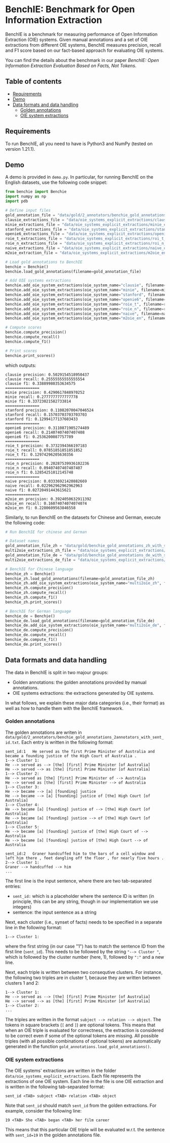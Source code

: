 # BenchIE: Benchmark for Open Information Extraction

BenchIE is a benchmark for measuring performance of Open Information Extraction (OIE) systems. Given manual annotations and a set of OIE extractions from different OIE systems, BenchIE measures precision, recall and F1 score based on our fact-based approach for evaluating OIE systems. 

You can find the details about the benchmark in our paper *BenchIE: Open Information Extraction Evaluation Based on Facts, Not Tokens*. 

## Table of contents


  - [Requirements](#requirements)
  - [Demo](#demo)
  - [Data formats and data handling](#data-formats-and-data-handling)
    - [Golden annotations](#golden-annotations)
    - [OIE system extractions](#oie-system-extractions)


## Requirements

To run BenchIE, all you need to have is Python3 and NumPy (tested on version 1.21.1).

## Demo

A demo is provided in `demo.py`. In particular, for running BenchIE on the English datasets, use the following code snippet:

```python
from benchie import Benchie
import numpy as np
import pdb

# Define input files
gold_annotation_file = "data/gold/2_annotators/benchie_gold_annotations_2annotators_with_sent_id.txt"
clausie_extractions_file = "data/oie_systems_explicit_extractions/clausie_explicit.txt"
minie_extractions_file = "data/oie_systems_explicit_extractions/minie_explicit.txt"
stanford_extractions_file = "data/oie_systems_explicit_extractions/stanford_explicit.txt"
openie6_extractions_file = "data/oie_systems_explicit_extractions/openie6_explicit.txt"
roie_t_extractions_file = "data/oie_systems_explicit_extractions/roi_t_explicit.txt"
roie_n_extractions_file = "data/oie_systems_explicit_extractions/roi_n_explicit.txt"
naive_extractions_file = "data/oie_systems_explicit_extractions/naive_oie_extractions.txt"
m2oie_extraction_file = "data/oie_systems_explicit_extractions/m2oie_en_bn_explicit.txt"

# Load gold annotations to BenchIE
benchie = Benchie()
benchie.load_gold_annotations(filename=gold_annotation_file)

# Add OIE systems extractions
benchie.add_oie_system_extractions(oie_system_name="clausie", filename=clausie_extractions_file)
benchie.add_oie_system_extractions(oie_system_name="minie", filename=minie_extractions_file)
benchie.add_oie_system_extractions(oie_system_name="stanford", filename=stanford_extractions_file)
benchie.add_oie_system_extractions(oie_system_name="openie6", filename=openie6_extractions_file)
benchie.add_oie_system_extractions(oie_system_name="roie_t", filename=roie_t_extractions_file)
benchie.add_oie_system_extractions(oie_system_name="roie_n", filename=roie_n_extractions_file)
benchie.add_oie_system_extractions(oie_system_name="naive", filename=naive_extractions_file)
benchie.add_oie_system_extractions(oie_system_name="m2oie_en", filename=m2oie_extraction_file)

# Compute scores
benchie.compute_precision()
benchie.compute_recall()
benchie.compute_f1()

# Print scores
benchie.print_scores()
```
which outputs:

```
clausie precision: 0.5029154518950437
clausie recall: 0.25555555555555554
clausie f1: 0.33889980353634575
===============
minie precision: 0.4290617848970252
minie recall: 0.2777777777777778
minie f1: 0.33723021582733814
===============
stanford precision: 0.11082070047046524
stanford recall: 0.15703703703703703
stanford f1: 0.12994177137603433
===============
openie6 precision: 0.3110871905274489
openie6 recall: 0.21407407407407408
openie6 f1: 0.2536200087757789
===============
roie_t precision: 0.3732394366197183
roie_t recall: 0.07851851851851852
roie_t f1: 0.12974296205630356
===============
roie_n precision: 0.20287539936102236
roie_n recall: 0.09407407407407407
roie_n f1: 0.12854251012145748
===============
naive precision: 0.03336921420882669
naive recall: 0.022962962962962963
naive f1: 0.02720491443615621
===============
m2oie_en precision: 0.3924050632911392
m2oie_en recall: 0.16074074074074074
m2oie_en f1: 0.2280609563846558
```

Similarly, to run BenchIE on the datasets for Chinese and German, execute the following code:

```python
# Run BenchIE for chinese and German

# Dataset names
gold_annotation_file_zh = "data/gold/benchie_gold_annotations_zh_with_sent_id.txt"
multi2oie_extractions_zh_file = "data/oie_systems_explicit_extractions/multi_CH_bn_explicit.txt"
gold_annotation_file_de = "data/gold/benchie_gold_annotations_de_with_sent_id.txt"
multi2oie_extractions_de_file = "data/oie_systems_explicit_extractions/m2oie_de_bn_explicit.txt"

# BenchIE for Chinese language
benchie_zh = Benchie()
benchie_zh.load_gold_annotations(filename=gold_annotation_file_zh)
benchie_zh.add_oie_system_extractions(oie_system_name="multi2oie_zh", filename=multi2oie_extractions_zh_file)
benchie_zh.compute_precision()
benchie_zh.compute_recall()
benchie_zh.compute_f1()
benchie_zh.print_scores()

# BenchIE for German language
benchie_de = Benchie()
benchie_de.load_gold_annotations(filename=gold_annotation_file_de)
benchie_de.add_oie_system_extractions(oie_system_name="multi2oie_de", filename=multi2oie_extractions_de_file)
benchie_de.compute_precision()
benchie_de.compute_recall()
benchie_de.compute_f1()
benchie_de.print_scores()
```

## Data formats and data handling

The data in BenchIE is split in two majour groups:
   * Golden annotations: the golden annotations provided by manual annotations.
   * OIE systems extractions: the extractions generated by OIE systems.

In what follows, we explain these major data categories (i.e., their format) as well as how to handle them with the BenchIE framework.

### Golden annotations

The golden annotations are writen in `data/gold/2_annotators/benchie_gold_annotations_2annotators_with_sent_id.txt`. Each entry is written in the following format:

```
sent_id:1	He served as the first Prime Minister of Australia and became a founding justice of the High Court of Australia .
1--> Cluster 1:
He --> served as --> [the] [first] Prime Minister [of Australia]
He --> served --> as [the] [first] Prime Minister [of Australia]
1--> Cluster 2:
He --> served as [the] [first] Prime Minister of --> Australia
He --> served as [the] [first] Prime Minister --> of Australia
1--> Cluster 3:
He --> became --> [a] [founding] justice
He --> became --> [a] [founding] justice of [the] High Court [of Australia]
1--> Cluster 4:
He --> became [a] [founding] justice of --> [the] High Court [of Australia]
He --> became [a] [founding] justice --> of [the] High Court [of Australia]
1--> Cluster 5:
He --> became [a] [founding] justice of [the] High Court of --> Australia
He --> became [a] [founding] justice of [the] High Court --> of Australia

sent_id:2	Graner handcuffed him to the bars of a cell window and left him there , feet dangling off the floor , for nearly five hours .
2--> Cluster 1:
Graner --> handcuffed --> him
...
```
The first line is the input sentence, where there are two tab-separated entries:
   * `sent_id:` which is a placeholder where the sentence ID is written (in principle, this can be any string, though in our implementation we use integers)
   * sentence: the input sentence as a string
  
Next, each cluster (i.e., synset of facts) needs to be specified in a separate line in the following format:

```1--> Cluster 1:```

where the first string (in our case "1") has to match the sentence ID from the first line (`sent_id`). This needs to be followed by the string ```"--> Cluster "```, which is followed by  the cluster number (here, 1), followed by ```":"``` and a new line. 

Next, each triple is written between two consequtive clusters. For instance, the following two triples are in cluster 1, because they are written between clusters 1 and 2:
```
1--> Cluster 1:
He --> served as --> [the] [first] Prime Minister [of Australia]
He --> served --> as [the] [first] Prime Minister [of Australia]
1--> Cluster 2:
...
```
The triples are written in the format ```subject --> relation --> object```. The tokens in square brackets (```[``` and ```]```) are optional tokens. This means that when an OIE triple is evaluated for correctness, the extraction is considered to be correct even if some of the optional tokens are missing. All possible triples (with all possible combinations of optional tokens) are automatically generated in the function `gold_annotations.load_gold_annotations()`.

### OIE system extractions

The OIE systems' extractions are written in the folder `data/oie_systems_explicit_extractions`. Each file represents the extractions of one OIE system. Each line in the file is one OIE extraction and is written in the following tab-separated format:
```
sent_id <TAB> subject <TAB> relation <TAB> object
```
Note that `sent_id` should match `sent_id` from the golden extractions. For example, consider the following line:
``` 
19 <TAB> She <TAB> began <TAB> her film career
```
This means that this particular OIE triple will be evaluated w.r.t. the sentence with `sent_id=19` in the golden annotations file. 